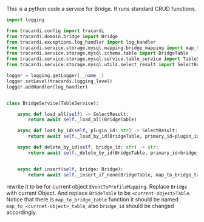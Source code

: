 This is a python code a service for Bridge. It runs standard CRUD functions.

```python
import logging

from tracardi.config import tracardi
from tracardi.domain.bridge import Bridge
from tracardi.exceptions.log_handler import log_handler
from tracardi.service.storage.mysql.mapping.bridge_mapping import map_to_bridge_table
from tracardi.service.storage.mysql.schema.table import BridgeTable
from tracardi.service.storage.mysql.service.table_service import TableService
from tracardi.service.storage.mysql.utils.select_result import SelectResult

logger = logging.getLogger(__name__)
logger.setLevel(tracardi.logging_level)
logger.addHandler(log_handler)


class BridgeService(TableService):

    async def load_all(self) -> SelectResult:
        return await self._load_all(BridgeTable)

    async def load_by_id(self, plugin_id: str) -> SelectResult:
        return await self._load_by_id(BridgeTable, primary_id=plugin_id)

    async def delete_by_id(self, bridge_id: str) -> str:
        return await self._delete_by_id(BridgeTable, primary_id=bridge_id)


    async def insert(self, bridge: Bridge):
        return await self._insert_if_none(BridgeTable, map_to_bridge_table(bridge))

```

rewrite it to be for current object `EventToProfileMapping`. Replace `Bridge` with current Object. And replace `BrideTable` to be `<current-object>Table`.
Notice that there is `map_to_bridge_table` function it should be named `map_to_<currnet-object>_table`, also `bridge_id` should be changed accordingly.

